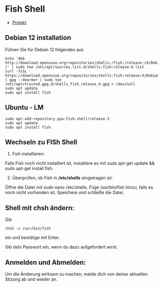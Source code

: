 # Fish Shell

+ [Projekt](https://fishshell.com/)

## Debian 12 installation

Führen Sie für Debian 12 folgendes aus
```
echo 'deb http://download.opensuse.org/repositories/shells:/fish:/release:/4/Debian_12/ /' | sudo tee /etc/apt/sources.list.d/shells:fish:release:4.list
curl -fsSL https://download.opensuse.org/repositories/shells:fish:release:4/Debian_12/Release.key | gpg --dearmor | sudo tee /etc/apt/trusted.gpg.d/shells_fish_release_4.gpg > /dev/null
sudo apt update
sudo apt install fish
```
## Ubuntu - LM

```
sudo apt-add-repository ppa:fish-shell/release-3
sudo apt update
sudo apt install fish
```

## Wechseln zu FISh Shell

1. Fish installieren:

Falls Fish noch nicht installiert ist, installiere es mit sudo apt-get update && sudo apt-get install fish.

2. Überprüfen, ob Fish in **/etc/shells** eingetragen ist:

Öffne die Datei mit sudo nano /etc/shells.
Füge /usr/bin/fish hinzu, falls es noch nicht vorhanden ist.
Speichere und schließe die Datei.

## Shell mit chsh ändern:
Gib 

    chsh -s /usr/bin/fish 

ein und bestätige mit Enter.

Gib dein Passwort ein, wenn du dazu aufgefordert wirst.

## Anmelden und Abmelden:
Um die Änderung wirksam zu machen, melde dich von deiner aktuellen Sitzung ab und wieder an.
